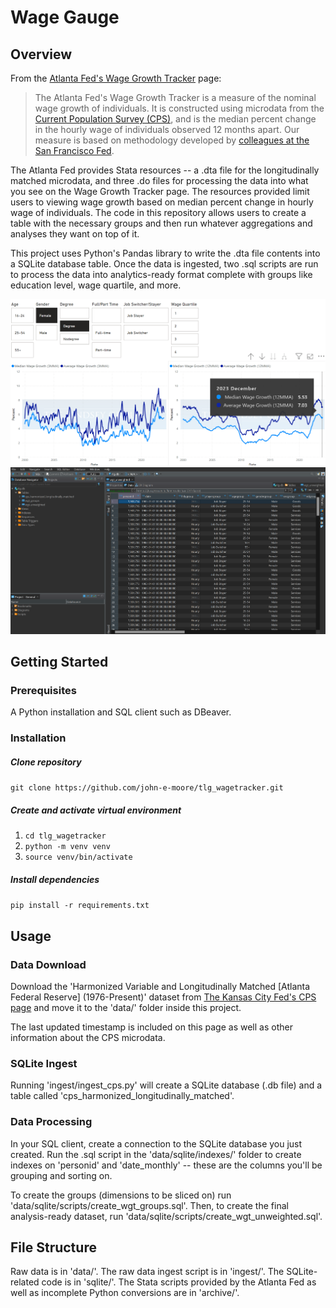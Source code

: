 # Wage Gauge
## Overview
From the [Atlanta Fed's Wage Growth Tracker](https://www.atlantafed.org/chcs/wage-growth-tracker) page:
> The Atlanta Fed's Wage Growth Tracker is a measure of the nominal wage growth of individuals. It is constructed 
> using microdata from the [Current Population Survey (CPS)](http://www.census.gov/cps/), and is the median percent 
> change in the hourly wage of individuals observed 12 months apart. Our measure is based on methodology developed
> by [colleagues at the San Francisco Fed](http://www.frbsf.org/economic-research/nominal-wage-rigidity/).

The Atlanta Fed provides Stata resources -- a .dta file for the longitudinally matched microdata, and three .do files for processing the data into what you see on the Wage Growth Tracker page. The resources provided limit users to viewing wage growth based on median percent change in hourly wage of individuals. The code in this repository allows users to create a table with the necessary groups and then run whatever aggregations and analyses they want on top of it.

This project uses Python's Pandas library to write the .dta file contents into a SQLite database table. Once the data is ingested, two .sql scripts are run to process the data into analytics-ready format complete with groups like education level, wage quartile, and more.

![Dashboard preview](/images/dashboard_preview.png "Dashboard preview")
![Database preview](/images/database_preview.png "Database preview")

## Getting Started
### Prerequisites
A Python installation and SQL client such as DBeaver.

### Installation
##### Clone repository
`git clone https://github.com/john-e-moore/tlg_wagetracker.git`
##### Create and activate virtual environment
1. `cd tlg_wagetracker`
2. `python -m venv venv`
3. `source venv/bin/activate`
##### Install dependencies
`pip install -r requirements.txt`

## Usage
### Data Download
Download the 'Harmonized Variable and Longitudinally Matched [Atlanta Federal Reserve] (1976-Present)' dataset from [The Kansas City Fed's CPS page](https://cps.kansascityfed.org/) and move it to the 'data/' folder inside this project.

The last updated timestamp is included on this page as well as other information about the CPS microdata.

### SQLite Ingest
Running 'ingest/ingest_cps.py' will create a SQLite database (.db file) and a table called 'cps_harmonized_longitudinally_matched'.

### Data Processing
In your SQL client, create a connection to the SQLite database you just created. Run the .sql script in the 'data/sqlite/indexes/' folder to create indexes on 'personid' and 'date_monthly' -- these are the columns you'll be grouping and sorting on.

To create the groups (dimensions to be sliced on) run 'data/sqlite/scripts/create_wgt_groups.sql'. Then, to create the final analysis-ready dataset, run 'data/sqlite/scripts/create_wgt_unweighted.sql'.

## File Structure
Raw data is in 'data/'. The raw data ingest script is in  'ingest/'. The SQLite-related code is in 'sqlite/'. The Stata scripts provided by the Atlanta Fed as well as incomplete Python conversions are in 'archive/'.
